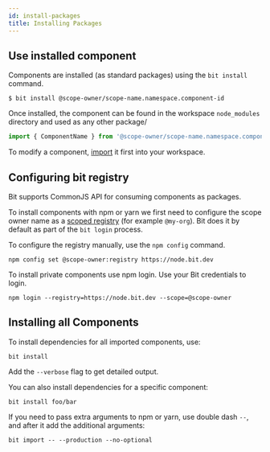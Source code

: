 ```yaml
---
id: install-packages
title: Installing Packages
---
```


## Use installed component

Components are installed (as standard packages) using the `bit install` command.

```shell
$ bit install @scope-owner/scope-name.namespace.component-id
```

Once installed, the component can be found in the workspace `node_modules` directory and used as any other package/

```javascript
import { ComponentName } from '@scope-owner/scope-name.namespace.component-name';
```

To modify a component, [import](/modifying-sourced-components) it first into your workspace.

## Configuring bit registry

Bit supports CommonJS API for consuming components as packages.

To install components with npm or yarn we first need to configure the scope owner name as a [scoped registry](https://docs.npmjs.com/misc/scope#associating-a-scope-with-a-registry) (for example `@my-org`). Bit does it by default as part of the `bit login` process.

To configure the registry manually, use the `npm config` command.

```shell
npm config set @scope-owner:registry https://node.bit.dev
```

To install private components use npm login. Use your Bit credentials to login.

```shell
npm login --registry=https://node.bit.dev --scope=@scope-owner
```

## Installing all Components

To install dependencies for all imported components, use:

```shell
bit install
```

Add the `--verbose` flag to get detailed output.

You can also install dependencies for a specific component:

```shell
bit install foo/bar
```

If you need to pass extra arguments to npm or yarn, use double dash `--`, and after it add the additional arguments:

```shell
bit import -- --production --no-optional
```
